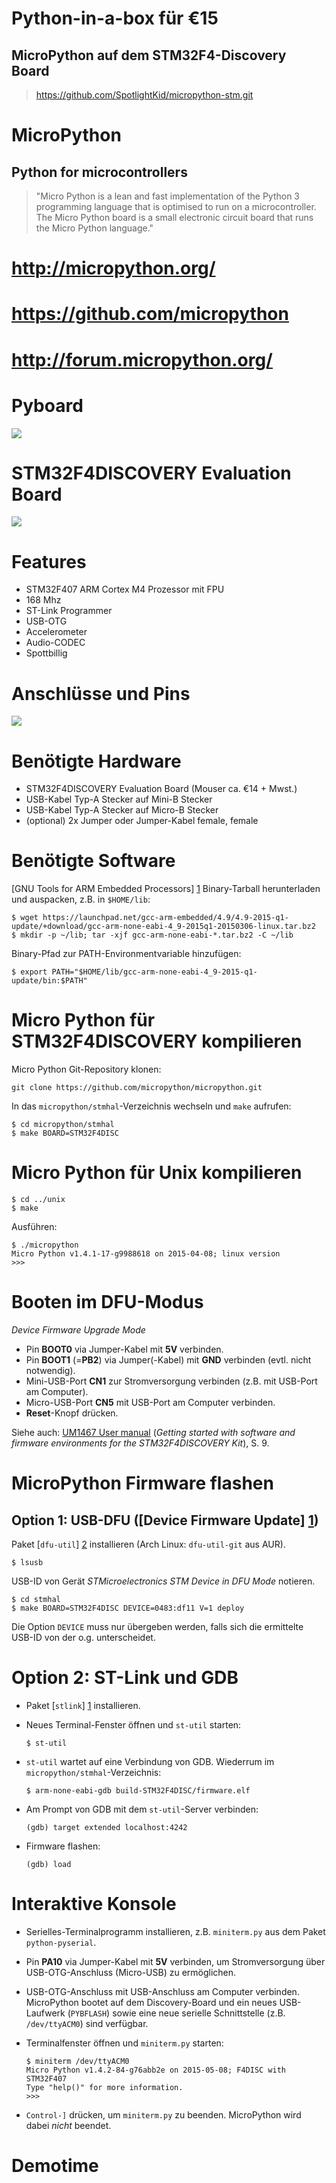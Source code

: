 
# Python-in-a-box für €15
## MicroPython auf dem STM32F4-Discovery Board

> https://github.com/SpotlightKid/micropython-stm.git

# MicroPython

## Python for microcontrollers

> "Micro Python is a lean and fast implementation of the Python 3 programming language that is optimised to run on a microcontroller. The Micro Python board is a small electronic circuit board that runs the Micro Python language."

# http://micropython.org/

# https://github.com/micropython

# http://forum.micropython.org/

# Pyboard

<img src="PYBv1_0-B-no.jpg" />

# STM32F4DISCOVERY Evaluation Board

<img src="stm32f4_discovery.jpg" />

# Features

* STM32F407 ARM Cortex M4 Prozessor mit FPU
* 168 Mhz
* ST-Link Programmer
* USB-OTG
* Accelerometer
* Audio-CODEC
* Spottbillig

# Anschlüsse und Pins

<img src="STM32F4DISCOVERY_overview.jpg" />

# Benötigte Hardware

* STM32F4DISCOVERY Evaluation Board (Mouser ca. €14 + Mwst.)
* USB-Kabel Typ-A Stecker auf Mini-B Stecker
* USB-Kabel Typ-A Stecker auf Micro-B Stecker
* (optional) 2x Jumper oder Jumper-Kabel female, female

# Benötigte Software

[GNU Tools for ARM Embedded Processors] [1] Binary-Tarball herunterladen und auspacken, z.B. in `$HOME/lib`:

```
$ wget https://launchpad.net/gcc-arm-embedded/4.9/4.9-2015-q1-update/+download/gcc-arm-none-eabi-4_9-2015q1-20150306-linux.tar.bz2
$ mkdir -p ~/lib; tar -xjf gcc-arm-none-eabi-*.tar.bz2 -C ~/lib
```

Binary-Pfad zur PATH-Environmentvariable hinzufügen:

```
$ export PATH="$HOME/lib/gcc-arm-none-eabi-4_9-2015-q1-update/bin:$PATH"
```

[1]: https://launchpad.net/gcc-arm-embedded

# Micro Python für STM32F4DISCOVERY kompilieren

Micro Python Git-Repository klonen:

```
git clone https://github.com/micropython/micropython.git
```

In das `micropython/stmhal`-Verzeichnis wechseln und `make` aufrufen:

```
$ cd micropython/stmhal
$ make BOARD=STM32F4DISC
```


# Micro Python für Unix kompilieren

```
$ cd ../unix
$ make
```

Ausführen:

``` 
$ ./micropython
Micro Python v1.4.1-17-g9988618 on 2015-04-08; linux version
>>> 
```


# Booten im DFU-Modus

*Device Firmware Upgrade Mode*

* Pin **BOOT0** via Jumper-Kabel mit **5V** verbinden.
* Pin **BOOT1** (=**PB2**) via Jumper(-Kabel) mit **GND** verbinden (evtl. nicht notwendig).
* Mini-USB-Port **CN1** zur Stromversorgung verbinden (z.B. mit USB-Port am Computer).
* Micro-USB-Port **CN5** mit USB-Port am Computer verbinden.
* **Reset**-Knopf drücken.

Siehe auch: [UM1467 User manual](http://www.st.com/st-web-ui/static/active/en/resource/technical/document/user_manual/DM00037368.pdf) (*Getting started with software and firmware environments for the STM32F4DISCOVERY Kit*), S. 9.

# MicroPython Firmware flashen

## Option 1: USB-DFU ([Device Firmware Update] [1])

Paket [`dfu-util`] [2] installieren (Arch Linux: `dfu-util-git` aus AUR).

```
$ lsusb
```

USB-ID von Gerät *STMicroelectronics STM Device in DFU Mode* notieren.

```
$ cd stmhal
$ make BOARD=STM32F4DISC DEVICE=0483:df11 V=1 deploy
```

Die Option `DEVICE` muss nur übergeben werden, falls sich die ermittelte USB-ID von der o.g. unterscheidet.

[1]: https://en.wikipedia.org/wiki/Device_Firmware_Update
[2]: http://wiki.openmoko.org/wiki/Dfu-util

# Option 2: ST-Link und GDB

* Paket [`stlink`] [1] installieren.
* Neues Terminal-Fenster öffnen und `st-util` starten:

      $ st-util

* `st-util` wartet auf eine Verbindung von GDB. Wiederrum im `micropython/stmhal`-Verzeichnis:

      $ arm-none-eabi-gdb build-STM32F4DISC/firmware.elf

* Am Prompt von GDB mit dem `st-util`-Server verbinden:

      (gdb) target extended localhost:4242

* Firmware flashen:

      (gdb) load


[1]: https://github.com/texane/stlink

# Interaktive Konsole

* Serielles-Terminalprogramm installieren, z.B. `miniterm.py` aus dem Paket `python-pyserial`.
* Pin **PA10** via Jumper-Kabel mit **5V** verbinden, um Stromversorgung über USB-OTG-Anschluss (Micro-USB) zu ermöglichen.
* USB-OTG-Anschluss mit USB-Anschluss am Computer verbinden. MicroPython bootet auf dem Discovery-Board und ein neues USB-Laufwerk (`PYBFLASH`) sowie eine neue serielle Schnittstelle (z.B. `/dev/ttyACM0`) sind verfügbar.
* Terminalfenster öffnen und `miniterm.py` starten:

      $ miniterm /dev/ttyACM0
      Micro Python v1.4.2-84-g76abb2e on 2015-05-08; F4DISC with STM32F407
      Type "help()" for more information.
      >>> 

* `Control-]` drücken, um `miniterm.py` zu beenden. MicroPython wird dabei *nicht* beendet.

# Demotime
